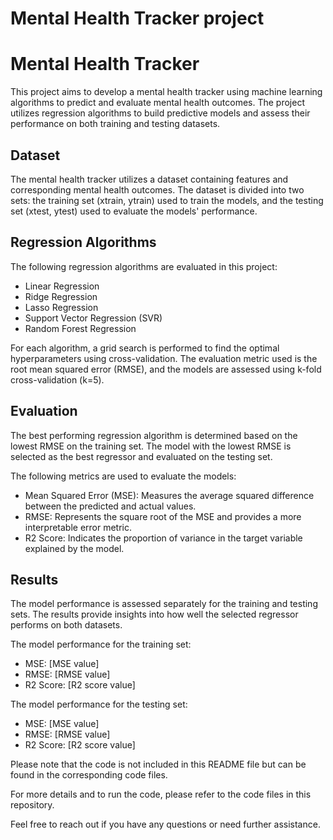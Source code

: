 # Mental Health Tracker project

# Mental Health Tracker

This project aims to develop a mental health tracker using machine learning algorithms to predict and evaluate mental health outcomes. The project utilizes regression algorithms to build predictive models and assess their performance on both training and testing datasets.

## Dataset

The mental health tracker utilizes a dataset containing features and corresponding mental health outcomes. The dataset is divided into two sets: the training set (xtrain, ytrain) used to train the models, and the testing set (xtest, ytest) used to evaluate the models' performance.

## Regression Algorithms

The following regression algorithms are evaluated in this project:

- Linear Regression
- Ridge Regression
- Lasso Regression
- Support Vector Regression (SVR)
- Random Forest Regression

For each algorithm, a grid search is performed to find the optimal hyperparameters using cross-validation. The evaluation metric used is the root mean squared error (RMSE), and the models are assessed using k-fold cross-validation (k=5).

## Evaluation

The best performing regression algorithm is determined based on the lowest RMSE on the training set. The model with the lowest RMSE is selected as the best regressor and evaluated on the testing set.

The following metrics are used to evaluate the models:

- Mean Squared Error (MSE): Measures the average squared difference between the predicted and actual values.
- RMSE: Represents the square root of the MSE and provides a more interpretable error metric.
- R2 Score: Indicates the proportion of variance in the target variable explained by the model.

## Results

The model performance is assessed separately for the training and testing sets. The results provide insights into how well the selected regressor performs on both datasets.

The model performance for the training set:
- MSE: [MSE value]
- RMSE: [RMSE value]
- R2 Score: [R2 score value]

The model performance for the testing set:
- MSE: [MSE value]
- RMSE: [RMSE value]
- R2 Score: [R2 score value]

Please note that the code is not included in this README file but can be found in the corresponding code files.

For more details and to run the code, please refer to the code files in this repository.

Feel free to reach out if you have any questions or need further assistance.
